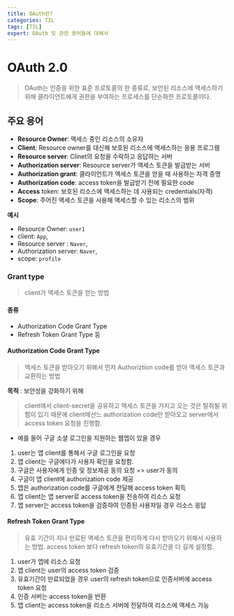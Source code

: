 ```yaml
---
title: OAuth란?
categories: TIL
tags: [TIL]
expert: OAuth 및 관련 용어들에 대해서
---
```


# OAuth 2.0

> OAuth는 인증을 위한 표준 프로토콜의 한 종류로, 보안된 리소스에 액세스하기 위해 클라이언트에게 권한을 부여하는 프로세스를 단순화한 프로토콜이다.

## 주요 용어

- **Resource Owner**: 액세스 중인 리소스의 소유자
- **Client**: Resource owner를 대신해 보호된 리소스에 액세스하는 응용 프로그램
- **Resource server**: Clinet의 요청을 수락하고 응답하는 서버
- **Authorization server**: Resource server가 액세스 토큰을 발급받는 서버
- **Authorization grant**: 클라이언트가 액세스 토큰을 얻을 때 사용하는 자격 증명
- **Authorization code**: access token을 발급받기 전에 필요한 code
- **Access** token: 보호된 리소스에 액세스하는 데 사용되는 credentials(자격)
- **Scope**: 주어진 액세스 토큰을 사용해 액세스할 수 있는 리소스의 범위

**예시**

- Resource Owner: `user1`
- client: `App`,
- Resource server : `Naver`,
- Authorization server: `Naver`,
- scope: `profile`

### Grant type

> client가 액세스 토큰을 얻는 방법

#### 종류

- Authorization Code Grant Type
- Refresh Token Grant Type 등

#### Authorization Code Grant Type

> 액세스 토큰을 받아오기 위해서 먼저 Authoriztion code를 받아 액세스 토큰과 교환하는 방법

**목적**
: 보안성을 강화하기 위해

> client에서 client-secret을 공유하고 액세스 토큰을 가지고 오는 것은 탈취될 위험이 있기 때문에 client에선느 authorization code만 받아오고 server에서 access token 요청을 진행함.

- 예를 들어
  구글 소셜 로그인을 지원하는 웹엡이 있을 경우

1. user는 앱 client를 통해서 구글 로그인을 요청
2. 앱 client는 구글에다가 사용자 확인을 요청함.
3. 구글은 사용자에게 인증 및 정보제공 동의 요청 => user가 동의
4. 구글이 앱 client에 authorization code 제공
5. 앱은 authorization code를 구글에게 전달해 access token 획득
6. 앱 client는 앱 server로 access token을 전송하여 리소스 요청
7. 앱 server는 access token을 검증하여 인증된 사용자일 경우 리소스 응답

#### Refresh Token Grant Type

> 유효 기간이 지나 만료된 액세스 토큰을 편리하게 다시 받아오기 위해서 사용하는 방법. access token 보다 refresh token의 유효기간을 더 길게 설정함.

1. user가 앱에 리소스 요청
2. 앱 client는 user의 access token 검증
3. 유효기간이 만료되었을 경우 user의 refresh token으로 인증서버에 access token 요청
4. 인증 서버는 access token을 반환
5. 앱 client는 access token을 리소스 서버에 전달하여 리소스에 액세스 가능
